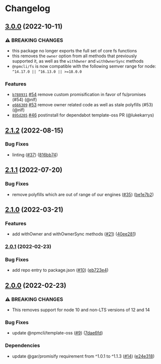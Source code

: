 # Changelog

## [3.0.0](https://github.com/npm/fs/compare/v2.1.2...v3.0.0) (2022-10-11)

### ⚠️ BREAKING CHANGES

* this package no longer exports the full set of core fs functions
* this removes the `owner` option from all methods that previously supported it, as well as the `withOwner` and `withOwnerSync` methods
* `@npmcli/fs` is now compatible with the following semver range for node: `^14.17.0 || ^16.13.0 || >=18.0.0`

### Features

* [`b788931`](https://github.com/npm/fs/commit/b78893107ae447c4ac65182aef24d9f39a46cd45) [#54](https://github.com/npm/fs/pull/54) remove custom promisification in favor of fs/promises (#54) (@nlf)
* [`e666309`](https://github.com/npm/fs/commit/e66630906e0796fe0cd5fdda970f1be30243fb1c) [#53](https://github.com/npm/fs/pull/53) remove owner related code as well as stale polyfills (#53) (@nlf)
* [`895d205`](https://github.com/npm/fs/commit/895d205502851ce1707b3ed0c1935e414c10be6b) [#46](https://github.com/npm/fs/pull/46) postinstall for dependabot template-oss PR (@lukekarrys)

## [2.1.2](https://github.com/npm/fs/compare/v2.1.1...v2.1.2) (2022-08-15)


### Bug Fixes

* linting ([#37](https://github.com/npm/fs/issues/37)) ([816bb74](https://github.com/npm/fs/commit/816bb74233cb029188e5236deea4dc58fbb70a94))

## [2.1.1](https://github.com/npm/fs/compare/v2.1.0...v2.1.1) (2022-07-20)


### Bug Fixes

* remove polyfills which are out of range of our engines ([#35](https://github.com/npm/fs/issues/35)) ([be1e7b2](https://github.com/npm/fs/commit/be1e7b262de3e1cf6b2803173094c73676446fd7))

## [2.1.0](https://www.github.com/npm/fs/compare/v2.0.1...v2.1.0) (2022-03-21)


### Features

* add withOwner and withOwnerSync methods ([#21](https://www.github.com/npm/fs/issues/21)) ([40ee281](https://www.github.com/npm/fs/commit/40ee28171138070fc28914689a190bf0727af555))

### [2.0.1](https://www.github.com/npm/fs/compare/v2.0.0...v2.0.1) (2022-02-23)


### Bug Fixes

* add repo entry to package.json ([#10](https://www.github.com/npm/fs/issues/10)) ([eb723e4](https://www.github.com/npm/fs/commit/eb723e44cbddd1d5c568fdfb1297a18672c41085))

## [2.0.0](https://www.github.com/npm/fs/compare/v1.1.1...v2.0.0) (2022-02-23)


### ⚠ BREAKING CHANGES

* This removes support for node 10 and non-LTS versions of 12 and 14

### Bug Fixes

* update @npmcli/template-oss ([#9](https://www.github.com/npm/fs/issues/9)) ([7dae6fd](https://www.github.com/npm/fs/commit/7dae6fdf461a1fff7c38943feb3b43315a25c5e3))


### Dependencies

* update @gar/promisify requirement from ^1.0.1 to ^1.1.3 ([#14](https://www.github.com/npm/fs/issues/14)) ([e24e318](https://www.github.com/npm/fs/commit/e24e318fc024255923e5821cd19c817c9eec73b5))
